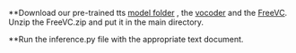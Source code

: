 **Download our pre-trained tts [model folder](https://drive.google.com/drive/folders/1BetI2IJE-BjoIkQ6NXdJR7fRPUkgXXAB?usp=drive_link) , the [vocoder](https://drive.google.com/drive/folders/1uJPwhvB-W6aJNKOuGpXP6Y2m9n4lxghV?usp=drive_link) and the
[FreeVC](https://drive.google.com/file/d/1ch5Ojml59PlW8y9-llcMry8CRw-Bc9nF/view?usp=drive_link). Unzip the FreeVC.zip and put it in the main directory.

**Run the inference.py file with the appropriate text document.
